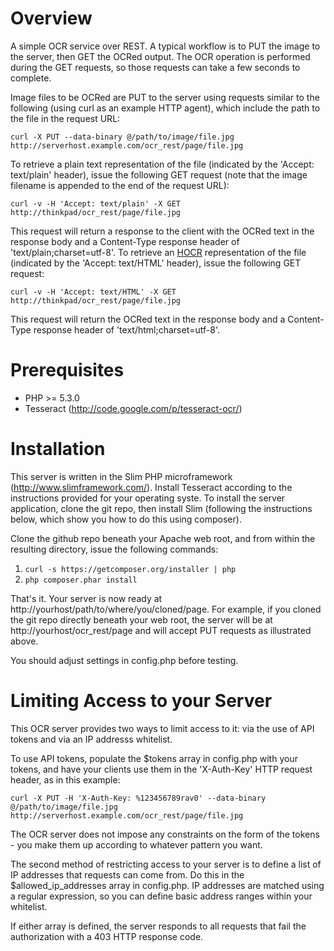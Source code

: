 # Overview

A simple OCR service over REST. A typical workflow is to PUT the image to the server, then GET the OCRed output. The OCR operation is performed during the GET requests, so those requests can take a few seconds to complete.

Image files to be OCRed are PUT to the server using requests similar to the following (using curl as an example HTTP agent), which include the path to the file in the request URL:

```
curl -X PUT --data-binary @/path/to/image/file.jpg http://serverhost.example.com/ocr_rest/page/file.jpg
```

To retrieve a plain text representation of the file (indicated by the 'Accept: text/plain' header), issue the following GET request (note that the image filename is appended to the end of the request URL):

```
curl -v -H 'Accept: text/plain' -X GET http://thinkpad/ocr_rest/page/file.jpg
```
This request will return a response to the client with the OCRed text in the response body and a Content-Type response header of 'text/plain;charset=utf-8'. To retrieve an [HOCR](http://en.wikipedia.org/wiki/HOCR) representation of the file (indicated by the 'Accept: text/HTML' header), issue the following GET request:

```
curl -v -H 'Accept: text/HTML' -X GET http://thinkpad/ocr_rest/page/file.jpg
```
This request will return the OCRed text in the response body and a Content-Type response header of 'text/html;charset=utf-8'.

# Prerequisites

* PHP >= 5.3.0
* Tesseract (http://code.google.com/p/tesseract-ocr/)

# Installation

This server is written in the Slim PHP microframework (http://www.slimframework.com/). Install Tesseract according to the instructions provided for your operating syste. To install the server application, clone the git repo, then install Slim (following the instructions below, which show you how to do this using composer).

Clone the github repo beneath your Apache web root, and from within the resulting directory, issue the following commands:

1. ```curl -s https://getcomposer.org/installer | php```
2. ```php composer.phar install```

That's it. Your server is now ready at http://yourhost/path/to/where/you/cloned/page. For example, if you cloned the git repo directly beneath your web root, the server will be at http://yourhost/ocr_rest/page and will accept PUT requests as illustrated above.

You should adjust settings in config.php before testing.

# Limiting Access to your Server

This OCR server provides two ways to limit access to it: via the use of API tokens and via an IP addresss whitelist.

To use API tokens, populate the $tokens array in config.php with your tokens, and have your clients use them in the 'X-Auth-Key' HTTP request header, as in this example:

```
curl -X PUT -H 'X-Auth-Key: %123456789rav0' --data-binary @/path/to/image/file.jpg http://serverhost.example.com/ocr_rest/page/file.jpg
```

The OCR server does not impose any constraints on the form of the tokens - you make them up according to whatever pattern you want.

The second method of restricting access to your server is to define a list of IP addresses that requests can come from. Do this in the $allowed_ip_addresses array in config.php. IP addresses are matched using a regular expression, so you can define basic address ranges within your whitelist.

If either array is defined, the server responds to all requests that fail the authorization with a 403 HTTP response code.

